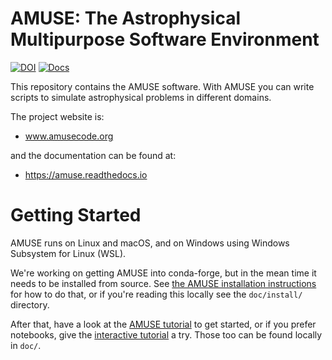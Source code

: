 # AMUSE: The Astrophysical Multipurpose Software Environment
[![DOI](https://zenodo.org/badge/DOI/10.5281/zenodo.1435860.svg)](https://doi.org/10.5281/zenodo.1435860)
[![Docs](https://readthedocs.org/projects/amuse/badge)](https://amuse.readthedocs.io)

This repository contains the AMUSE software. With AMUSE you can write
scripts to simulate astrophysical problems in different domains.

The project website is:

* www.amusecode.org

and the documentation can be found at:

* https://amuse.readthedocs.io

Getting Started
===============

AMUSE runs on Linux and macOS, and on Windows using Windows Subsystem for Linux (WSL).

We're working on getting AMUSE into conda-forge, but in the mean time it needs to be
installed from source. See
[the AMUSE installation
instructions](https://amuse.readthedocs.io/en/latest/install/installing.html) for how to
do that, or if you're reading this locally see the `doc/install/` directory.

After that, have a look at the [AMUSE
tutorial](https://amuse.readthedocs.io/en/latest/tutorial/index.html) to get started, or
if you prefer notebooks, give the [interactive
tutorial](https://amuse.readthedocs.io/en/latest/interactive_tutorial/index.html) a
try. Those too can be found locally in `doc/`.


